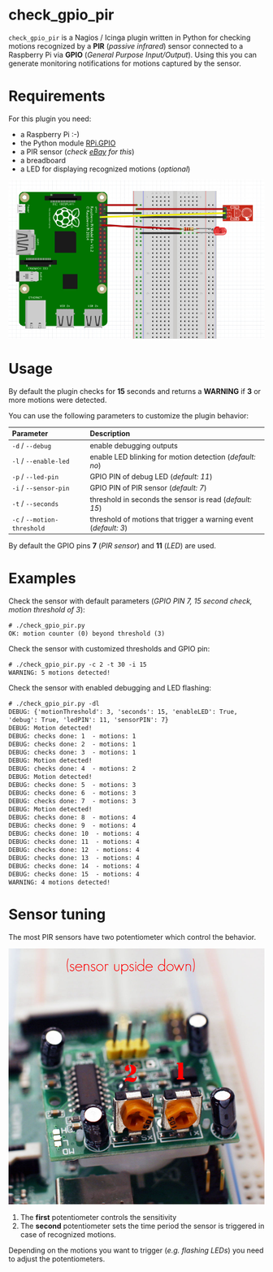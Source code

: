 check_gpio_pir
==============

``check_gpio_pir`` is a Nagios / Icinga plugin written in Python for checking motions recognized by a **PIR** (*passive infrared*) sensor connected to a Raspberry Pi via **GPIO** (*General Purpose Input/Output*).
Using this you can generate monitoring notifications for motions captured by the sensor.

Requirements
============
For this plugin you need:
- a Raspberry Pi :-)
- the Python module [RPi.GPIO](https://pypi.python.org/pypi/RPi.GPIO)
- a PIR sensor (*check [eBay](http://www.ebay.com) for this*)
- a breadboard
- a LED for displaying recognized motions (*optional*)

![Example layout](https://raw.githubusercontent.com/stdevel/check_gpio_pir/master/example_layout.jpg "Example layout")


Usage
=====
By default the plugin checks for **15** seconds and returns a **WARNING** if **3** or more motions were detected.

You can use the following parameters to customize the plugin behavior:

| Parameter | Description |
|:----------|:------------|
| ``-d`` / ``--debug`` | enable debugging outputs |
| ``-l`` / ``--enable-led`` | enable LED blinking for motion detection (*default: no*) |
| ``-p`` / ``--led-pin`` | GPIO PIN of debug LED (*default: 11*) |
| ``-i`` / ``--sensor-pin`` | GPIO PIN of PIR sensor (*default: 7*) |
| ``-t`` / ``--seconds`` | threshold in seconds the sensor is read (*default: 15*) |
| ``-c`` / ``--motion-threshold`` | threshold of motions that trigger a warning event (*default: 3*) |

By default the GPIO pins **7** (*PIR sensor*) and **11** (*LED*) are used.



Examples
========
Check the sensor with default parameters (*GPIO PIN 7, 15 second check, motion threshold of 3*):
```
# ./check_gpio_pir.py
OK: motion counter (0) beyond threshold (3)
```

Check the sensor with customized thresholds and GPIO pin:
```
# ./check_gpio_pir.py -c 2 -t 30 -i 15
WARNING: 5 motions detected!
```

Check the sensor with enabled debugging and LED flashing:
```
# ./check_gpio_pir.py -dl
DEBUG: {'motionThreshold': 3, 'seconds': 15, 'enableLED': True, 'debug': True, 'ledPIN': 11, 'sensorPIN': 7}
DEBUG: Motion detected!
DEBUG: checks done: 1  - motions: 1
DEBUG: checks done: 2  - motions: 1
DEBUG: checks done: 3  - motions: 1
DEBUG: Motion detected!
DEBUG: checks done: 4  - motions: 2
DEBUG: Motion detected!
DEBUG: checks done: 5  - motions: 3
DEBUG: checks done: 6  - motions: 3
DEBUG: checks done: 7  - motions: 3
DEBUG: Motion detected!
DEBUG: checks done: 8  - motions: 4
DEBUG: checks done: 9  - motions: 4
DEBUG: checks done: 10  - motions: 4
DEBUG: checks done: 11  - motions: 4
DEBUG: checks done: 12  - motions: 4
DEBUG: checks done: 13  - motions: 4
DEBUG: checks done: 14  - motions: 4
DEBUG: checks done: 15  - motions: 4
WARNING: 4 motions detected!
```

Sensor tuning
=============
The most PIR sensors have two potentiometer which control the behavior.

![Picture of sensor potentiometers](https://raw.githubusercontent.com/stdevel/check_gpio_pir/master/pir_sensor.jpg "Picture of sensor potentiometers")

1. The **first** potentiometer controls the sensitivity
2. The **second** potentiometer sets the time period the sensor is triggered in case of recognized motions.

Depending on the motions you want to trigger (*e.g. flashing LEDs*) you need to adjust the potentiometers.
